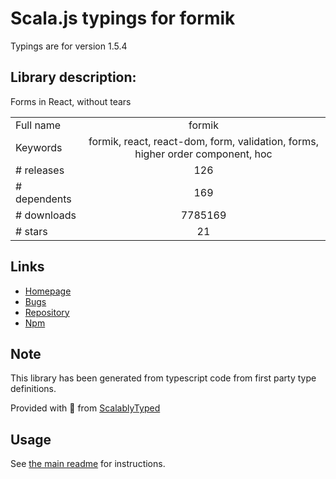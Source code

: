 
# Scala.js typings for formik

Typings are for version 1.5.4

## Library description:
Forms in React, without tears

|                    |                 |
| ------------------ | :-------------: |
| Full name          | formik |
| Keywords           | formik, react, react-dom, form, validation, forms, higher order component, hoc |
| # releases         | 126 |
| # dependents       | 169 |
| # downloads        | 7785169 |
| # stars            | 21 |

## Links
- [Homepage](https://github.com/jaredpalmer/formik#readme)
- [Bugs](https://github.com/jaredpalmer/formik/issues)
- [Repository](https://github.com/jaredpalmer/formik)
- [Npm](https://www.npmjs.com/package/formik)
    


## Note
This library has been generated from typescript code from first party type definitions.

Provided with :purple_heart: from [ScalablyTyped](https://github.com/oyvindberg/ScalablyTyped)

## Usage
See [the main readme](../../readme.md) for instructions.



